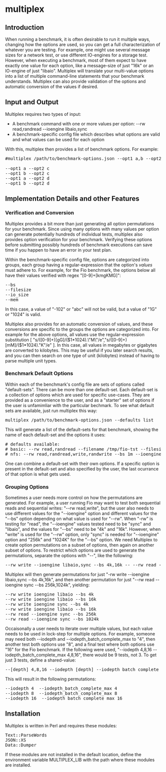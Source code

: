 # multiplex

## Introduction
When running a benchmark, it is often desirable to run it multiple ways, changing how the options are used, so you can get a full characterization of whatever you are testing.  For example, one might use several message sizes for a network test, or use different IO-engines for a storage test.  However, when executing a benchmark, most of them expect to have exactly one value for each option, like a message-size of just "16k" or an IO-engine of just "libaio".  Multiplex will translate your multi-value options into a list of multiple command-line statements that your benchmark understands.  Multiplex can also provide validation of the options and automatic conversion of the values if desired.

## Input and Output
Multiplex requires two types of input:

* A benchmark command with one or more values per option: --rw read,randread --ioengine libaio,sync
* A benchmark-specific config file which describes what options are valid and what values can be used for each option

With this, multiplex then provides a list of benchmark options.  For example:

<pre>#multiplex /path/to/benchmark-options.json --opt1 a,b --opt2 c,d

--opt1 a --opt2 c
--opt1 b --opt2 c
--opt1 a --opt2 d
--opt1 b --opt2 d</pre>

## Implementation Details and other Features

### Verification and Conversion
Multiplex provides a bit more than just generating all option permutations for your benchmark.  Since using many options with many values per option can generate potentially hundreds of individual tests, multiplex also provides option verification for your benchmark.  Verifying these options before submitting possibly hundreds of benchmark executions can save time if you happen to have an error in your test plan.

Within the benchmark-specific config file, options are categorized into groups, each group having a regular-expression that the option's *values* must adhere to.  For example, for the Fio benchmark, the options below all have their values verified with regex  "[0-9]+[kmgKMG]":

<pre>--bs
--filesize
--io_size
--mem</pre>

In this case, a value of "-102" or "abc" will not be valid, but a value of "1G" or "1024" is valid.

Multiplex also provides for an automatic conversion of values, and these conversions are specific to the groups the options are categorized into.  For example for the above options, all values use the regular-expression substitution [ "s/([0-9]+)[gG]/($1*1024).\"M\"/e","s/([0-9]+)[mM]/($1*1024).\"K\"/e" ].  In this case, all values in megabytes or gigabytes are converted to kilobytes.  This may be useful if you later search results, and you can then search on one type of unit (kilobytes) instead of having to parse multiple unit types.

### Benchmark Default Options
Within each of the benchmark's config file are sets of options called "default-sets".  There can be more than one default-set.  Each default-set is a collection of options which are used for specific use-cases.  They are provided as a convenience to the user, and as a "starter" set of options if the user is unfamimliar with the particular bechmark.  To see what default sets are available, just run multiplex this way:

<pre>multiplex /path/to/benchmark-options.json --defaults list</pre>

This will generate a list of the default-sets for that benchmark, showing the name of each default-set and the options it uses: 
<pre># defaults available:
# basic: --rw read,randread --filename /tmp/fio-tst --filesize 256M --runtime 30s --bs 16k --time_based 1
# nfs: --rw read,randread,write,randwrite --bs 1m --ioengine sync --numjobs 1 --runtime 30s --filesize 512M</pre>
 One can combine a default-set with their own options.  If a specific option is present in the default-set and also specified by the user, the last ocurrance of that option is what gets used.


### Grouping Options
Sometimes a user needs more control on how the permutations are generated.  For example, a user running Fio may want to test both sequential reads and sequential writes: "--rw read,write", but the user also needs to use different values for the "--ioengine" option and different values for the "--bs" option depending on what value is used for "--rw".  When "-rw" is testing for "read", the "--ioengine" values tested need to be "sync" and "libaio", and the values for "--bs" need to be "4k" and "16k".   However, when "write" is used for the "--rw" option, only "sync" is needed for "--ioengine" option and "256k" and "1024K" for the "--bs" option.  We need Multiplex to create option permutations on a subset of options, then again on another subset of options.  To restrict which options are used to generate the permutations, separate the options with "--", like the following:

<pre>--rw write --ioengine libaio,sync --bs 4k,16k -- --rw read --ioengine sync --bs 256k,1024k</pre>

Multiplex will then generate permutations for just "-rw write --ioengine libaio,sync --bs 4k,16k", and then another permutation for just "--rw read --ioengine sync --bs 256k,1024k", yielding:

<pre>--rw write ioengine libaio --bs 4k
--rw write ioengine libaio --bs 16k
--rw write ioengine sync --bs 4k
--rw write ioengine libaio --bs 16k
--rw read --ioengine sync --bs 256k
--rw read --ioengine sync --bs 1024k</pre>

Occaisonally a user needs to iterate over multiple values, but each value needs to be used in lock-step for multiple options.  For example, someone may need both --iodepth and --iodepth_batch_complete_max to "4", then another test both options use "8", and a final test where both options use "16" for the Fio benchmark.  If the following were used, "--iodepth 4,8,16 --iodepth_batch_complete_max 4,8,16", there would be 9 tests, not 3.  To get just 3 tests, define a shared-value:

<pre>--[depth] 4,8,16 --iodepth [depth] --iodepth_batch_complete_max [depth]</pre>

This will result in the following permutations:

<pre>--iodepth 4  --iodepth_batch_complete_max 4
--iodepth 8  --iodepth_batch_complete_max 8
--iodepth 16  --iodepth_batch_complete_max 16</pre>

## Installation
Multiplex is written in Perl and requires these modules:
<pre>Text::ParseWords
JSON::XS
Data::Dumper</pre>

If these modules are not installed in the default location, define the environment variable MULTIPLEX_LIB with the path where these modules are installed.
